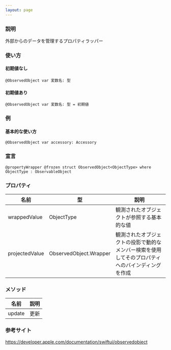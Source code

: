 ```yaml
---
layout: page
---
```


### 説明

外部からのデータを管理するプロパティラッパー

### 使い方

#### 初期値なし

    @ObservedObject var 変数名: 型

#### 初期値あり

    @ObservedObject var 変数名: 型 = 初期値

### 例

#### 基本的な使い方

    @ObservedObject var accessory: Accessory

### 宣言

    @propertyWrapper @frozen struct ObservedObject<ObjectType> where ObjectType : ObservableObject

### プロパティ

| 名前             | 型                                  | 説明                                               |
| -------------- | ---------------------------------- | ------------------------------------------------ |
| wrappedValue   | ObjectType                         | 観測されたオブジェクトが参照する基本的な値                            |
| projectedValue | ObservedObject<ObjectType>.Wrapper | 観測されたオブジェクトの投影で動的なメンバー検索を使用してそのプロパティへのバインディングを作成 |

### メソッド

| 名前     | 説明  |
| ------ | --- |
| update | 更新  |

### 参考サイト

<https://developer.apple.com/documentation/swiftui/observedobject>
